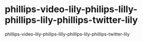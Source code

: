 # phillips-video-lily-philips-lilly-phillips-lily-phillips-twitter-lily
phillips-video-lily-philips-lilly-phillips-lily-phillips-twitter-lily
